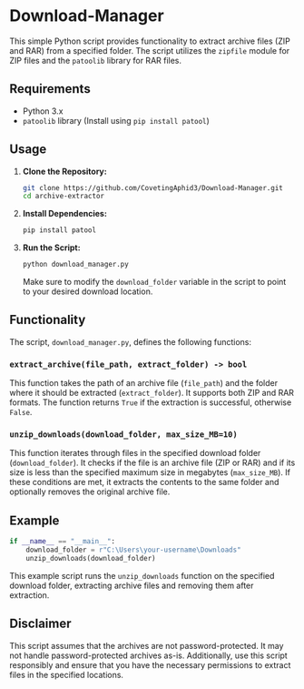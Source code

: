 # Download-Manager 

This simple Python script provides functionality to extract archive files (ZIP and RAR) from a specified folder. The script utilizes the `zipfile` module for ZIP files and the `patoolib` library for RAR files.

## Requirements
- Python 3.x
- `patoolib` library (Install using `pip install patool`)

## Usage

1. **Clone the Repository:**
    ```bash
    git clone https://github.com/CovetingAphid3/Download-Manager.git
    cd archive-extractor
    ```

2. **Install Dependencies:**
    ```bash
    pip install patool
    ```

3. **Run the Script:**
    ```bash
    python download_manager.py
    ```
    Make sure to modify the `download_folder` variable in the script to point to your desired download location.

## Functionality

The script, `download_manager.py`, defines the following functions:

### `extract_archive(file_path, extract_folder) -> bool`

This function takes the path of an archive file (`file_path`) and the folder where it should be extracted (`extract_folder`). It supports both ZIP and RAR formats. The function returns `True` if the extraction is successful, otherwise `False`.

### `unzip_downloads(download_folder, max_size_MB=10)`

This function iterates through files in the specified download folder (`download_folder`). It checks if the file is an archive file (ZIP or RAR) and if its size is less than the specified maximum size in megabytes (`max_size_MB`). If these conditions are met, it extracts the contents to the same folder and optionally removes the original archive file.

## Example

```python
if __name__ == "__main__":
    download_folder = r"C:\Users\your-username\Downloads"
    unzip_downloads(download_folder)
```

This example script runs the `unzip_downloads` function on the specified download folder, extracting archive files and removing them after extraction.

## Disclaimer

This script assumes that the archives are not password-protected. It may not handle password-protected archives as-is. Additionally, use this script responsibly and ensure that you have the necessary permissions to extract files in the specified locations.
